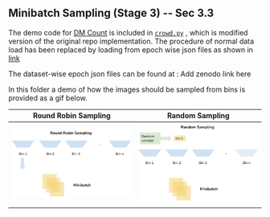 ## Minibatch Sampling (Stage 3) -- Sec 3.3


The demo code for [DM Count](https://github.com/cvlab-stonybrook/DM-Count) is included in [```crowd.py```](crowd.py) , which is modified version of the original repo implementation. The procedure of normal data load has been replaced by loading from epoch wise json files as shown in [link](https://github.com/atmacvit/bincrowd/blob/a62276074b9f8bb25e6e1325f077f0320ca23ed6/sampling/crowd.py#L100)

The dataset-wise epoch json files can be found at :
Add zenodo link here

In this folder a demo of how the images should be sampled from bins is provided as a gif below.

| Round Robin Sampling | Random Sampling |
|----------- | ---------- |
|![rr](roundrobin.gif)| ![rs](randomsampling.gif)|



<!-- ### Round Robin Sampling
![rr](roundrobin.gif)

### Random Sampling
![rs](randomsampling.gif) -->
